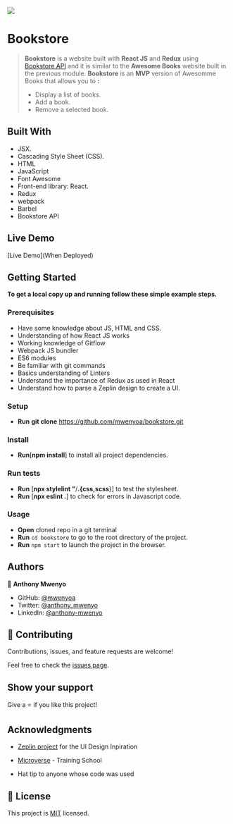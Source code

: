 ![](https://img.shields.io/badge/Microverse-blueviolet)
# Bookstore
> **Bookstore**  is a website built with **React JS** and **Redux** using <a href="https://us-central1-bookstore-api-e63c8.cloudfunctions.net/bookstoreApi">Bookstore API</a> and it is similar to the **Awesome Books** website built in the previous module. **Bookstore** is an **MVP** version of Awesomme Books that allows you to **:**
> - Display a list of books.
> - Add a book.
> - Remove a selected book.


## Built With

- JSX.
- Cascading Style Sheet (CSS).
- HTML
- JavaScript
- Font Awesome
- Front-end library: React.
- Redux
- webpack
- Barbel
- Bookstore API

## Live Demo

[Live Demo](When Deployed)
## Getting Started
**To get a local copy up and running follow these simple example steps.**

### Prerequisites
- Have some knowledge about JS, HTML and CSS.
- Understanding of how React JS works
- Working knowledge of Gitflow
- Webpack JS bundler
- ES6 modules 
- Be familiar with git commands
- Basics understanding of Linters
- Understand the importance of Redux as used in React
- Understand how to parse a Zeplin design to create a UI.

### Setup
- **Run** **git clone** https://github.com/mwenyoa/bookstore.git

### Install
- **Run**[**npm install**] to install all project dependencies.

### Run tests

- **Run** [**npx stylelint "**/**.{css,scss**}] to test the stylesheet.
- **Run** [**npx eslint .**] to check for errors in Javascript code.

### Usage
 - **Open** cloned repo in a git terminal
 - **Run** ```cd bookstore``` to go to the root directory of the project.
 - **Run** ```npm start``` to launch the project in the browser.
 
## Authors

👤 **Anthony Mwenyo**

- GitHub: [@mwenyoa](https://github.com/mwenyoa)
- Twitter: [@anthony_mwenyo](https://twitter.com/anthony_mwenyo)
- LinkedIn: [@anthony-mwenyo](https://www.linkedin.com/in/anthony-mwenyo-710318131/)


## 🤝 Contributing

Contributions, issues, and feature requests are welcome!

Feel free to check the [issues page](../../issues/).

## Show your support

Give a ⭐️ if you like this project!

## Acknowledgments
- <a href="https://app.zeplin.io/projects/">Zeplin project</a> for the UI Design Inpiration
- <a href="https://www.microverse.org/">Microverse</a> - Training School

- Hat tip to anyone whose code was used

## 📝 License

This project is [MIT](./MIT.md) licensed.
